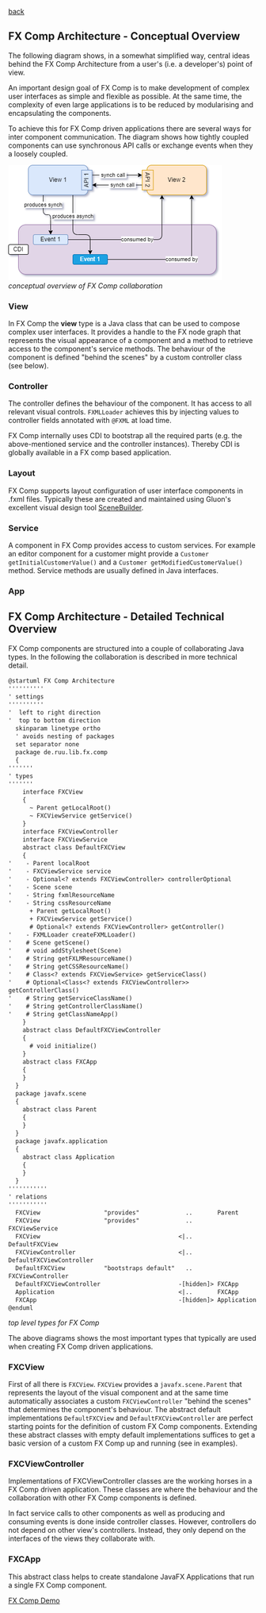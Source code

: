 [back](../README)

## FX Comp Architecture - Conceptual Overview

The following diagram shows, in a somewhat simplified way, central ideas behind the FX Comp Architecture from a user's (i.e. a developer's) point of view.

An important design goal of FX Comp is to make development of complex user interfaces as simple and flexible as possible. At the same time, the complexity of even large applications is to be reduced by modularising and encapsulating the components.

To achieve this for FX Comp driven applications there are several ways for inter component communication. The diagram shows how tightly coupled components can use synchronous API calls or exchange events when they a loosely coupled. 

![FX Comp Architecture](fx-comp-architecture.png)
*conceptual overview of FX Comp collaboration*

### View

In FX Comp the **view** type is a Java class that can be used to compose complex user interfaces. It provides a handle to the FX node graph that represents the visual appearance of a component and a method to retrieve access to the component's service methods. The behaviour of the component is defined "behind the scenes" by a custom controller class (see below).

### Controller

The controller defines the behaviour of the component. It has access to all relevant visual controls. ```FXMLLoader``` achieves this by injecting values to controller fields annotated with ```@FXML``` at load time.

FX Comp internally uses CDI to bootstrap all the required parts (e.g. the above-mentioned service and the controller instances). Thereby CDI is globally available in a FX comp based application.

### Layout

FX Comp supports layout configuration of user interface components in .fxml files. Typically these are created and maintained using Gluon's excellent visual design tool [SceneBuilder](https://gluonhq.com/products/scene-builder/).

### Service

A component in FX Comp provides access to custom services. For example an editor component for a customer might provide a ```Customer getInitialCustomerValue()``` and a  ```Customer getModifiedCustomerValue()``` method. Service methods are usually defined in Java interfaces.

### App



## FX Comp Architecture - Detailed Technical Overview

FX Comp components are structured into a couple of collaborating Java types. In the following the collaboration is described in more technical detail.

```plantuml
@startuml FX Comp Architecture
''''''''''
' settings
''''''''''
'  left to right direction
'  top to bottom direction
  skinparam linetype ortho
  ' avoids nesting of packages
  set separator none
  package de.ruu.lib.fx.comp
  {
'''''''
' types
'''''''
    interface FXCView
    {
      ~ Parent getLocalRoot()
      ~ FXCViewService getService()
    }
    interface FXCViewController
    interface FXCViewService
    abstract class DefaultFXCView
    {
'    - Parent localRoot
'    - FXCViewService service
'    - Optional<? extends FXCViewController> controllerOptional
'    - Scene scene
'    - String fxmlResourceName
'    - String cssResourceName
      + Parent getLocalRoot()
      + FXCViewService getService()
      # Optional<? extends FXCViewController> getController()
'    - FXMLLoader createFXMLLoader()
'    # Scene getScene()
'    # void addStylesheet(Scene)
'    # String getFXLMResourceName()
'    # String getCSSResourceName()
'    # Class<? extends FXCViewService> getServiceClass()
'    # Optional<Class<? extends FXCViewController>> getControllerClass()
'    # String getServiceClassName()
'    # String getControllerClassName()
'    # String getClassNameApp()
    }
    abstract class DefaultFXCViewController
    {
      # void initialize()
    }
    abstract class FXCApp
    {
    }
  }
  package javafx.scene
  {
    abstract class Parent
    {
    }
  }
  package javafx.application
  {
    abstract class Application
    {
    }
  }
'''''''''''
' relations
'''''''''''
  FXCView                  "provides"             ..       Parent
  FXCView                  "provides"             ..       FXCViewService
  FXCView                                       <|..       DefaultFXCView
  FXCViewController                             <|..       DefaultFXCViewController
  DefaultFXCView           "bootstraps default"   ..       FXCViewController
  DefaultFXCViewController                      -[hidden]> FXCApp
  Application                                   <|..       FXCApp
  FXCApp                                        -[hidden]> Application
@enduml
```
*top level types for FX Comp*

The above diagrams shows the most important types that typically are used when creating FX Comp driven applications.

### FXCView

First of all there is ```FXCView```. ```FXCView``` provides a ```javafx.scene.Parent``` that represents the layout of the visual component and at the same time automatically associates a custom ```FXCViewController``` "behind the scenes" that determines the component's behaviour. The abstract default implementations ```DefaultFXCView``` and ```DefaultFXCViewController``` are perfect starting points for the definition of custom FX Comp components. Extending these abstract classes with empty default implementations suffices to get a basic version of a custom FX Comp up and running (see in examples).

### FXCViewController

Implementations of FXCViewController classes are the working horses in a FX Comp driven application. These classes are where the behaviour and the collaboration with other FX Comp components is defined.

In fact service calls to other components as well as producing and consuming events is done inside controller classes. However, controllers do not depend on other view's controllers. Instead, they only depend on the interfaces of the views they collaborate with.

### FXCApp

This abstract class helps to create standalone JavaFX Applications that run a single FX Comp component.

[FX Comp Demo](fx-comp-demo.md)